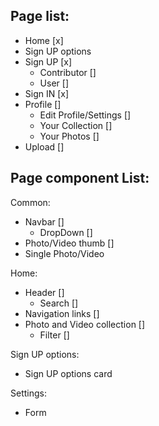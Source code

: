 ## Page list:

- Home [x]
- Sign UP options
- Sign UP [x]
  - Contributor []
  - User []
- Sign IN [x]
- Profile []
  - Edit Profile/Settings []
  - Your Collection []
  - Your Photos []
- Upload []

## Page component List:

Common:

- Navbar []
  - DropDown []
- Photo/Video thumb []
- Single Photo/Video

Home:

- Header []
  - Search []
- Navigation links []
- Photo and Video collection []
  - Filter []

Sign UP options:

- Sign UP options card

Settings:

- Form
